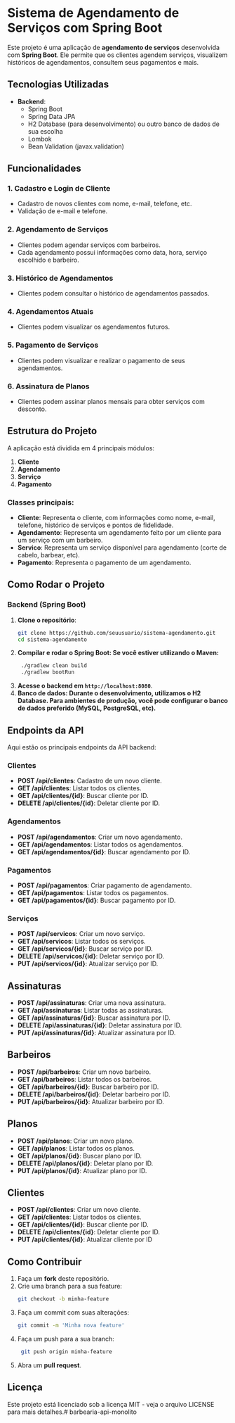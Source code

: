# Sistema de Agendamento de Serviços com Spring Boot

Este projeto é uma aplicação de **agendamento de serviços** desenvolvida com **Spring Boot**. Ele permite que os clientes agendem serviços, visualizem históricos de agendamentos, consultem seus pagamentos e mais.

## Tecnologias Utilizadas

- **Backend**:
    - Spring Boot
    - Spring Data JPA
    - H2 Database (para desenvolvimento) ou outro banco de dados de sua escolha
    - Lombok
    - Bean Validation (javax.validation)


## Funcionalidades

### 1. **Cadastro e Login de Cliente**
- Cadastro de novos clientes com nome, e-mail, telefone, etc.
- Validação de e-mail e telefone.

### 2. **Agendamento de Serviços**
- Clientes podem agendar serviços com barbeiros.
- Cada agendamento possui informações como data, hora, serviço escolhido e barbeiro.

### 3. **Histórico de Agendamentos**
- Clientes podem consultar o histórico de agendamentos passados.

### 4. **Agendamentos Atuais**
- Clientes podem visualizar os agendamentos futuros.

### 5. **Pagamento de Serviços**
- Clientes podem visualizar e realizar o pagamento de seus agendamentos.

### 6. **Assinatura de Planos**
- Clientes podem assinar planos mensais para obter serviços com desconto.

## Estrutura do Projeto

A aplicação está dividida em 4 principais módulos:

1. **Cliente**
2. **Agendamento**
3. **Serviço**
4. **Pagamento**

### Classes principais:

- **Cliente**: Representa o cliente, com informações como nome, e-mail, telefone, histórico de serviços e pontos de fidelidade.
- **Agendamento**: Representa um agendamento feito por um cliente para um serviço com um barbeiro.
- **Servico**: Representa um serviço disponível para agendamento (corte de cabelo, barbear, etc).
- **Pagamento**: Representa o pagamento de um agendamento.

## Como Rodar o Projeto

### Backend (Spring Boot)

1. **Clone o repositório**:
   ```bash
   git clone https://github.com/seuusuario/sistema-agendamento.git
   cd sistema-agendamento
   
2. **Compilar e rodar o Spring Boot: Se você estiver utilizando o Maven:**
   ```bash
    ./gradlew clean build
    ./gradlew bootRun
   ```
3. **Acesse o backend em `http://localhost:8080`**.
4. **Banco de dados: Durante o desenvolvimento, utilizamos o H2 Database. Para ambientes de produção, você pode configurar o banco de dados preferido (MySQL, PostgreSQL, etc).**

## Endpoints da API

Aqui estão os principais endpoints da API backend:

### Clientes

- **POST /api/clientes**: Cadastro de um novo cliente.
- **GET /api/clientes**: Listar todos os clientes.
- **GET /api/clientes/{id}**: Buscar cliente por ID.
- **DELETE /api/clientes/{id}**: Deletar cliente por ID.

### Agendamentos

- **POST /api/agendamentos**: Criar um novo agendamento.
- **GET /api/agendamentos**: Listar todos os agendamentos.
- **GET /api/agendamentos/{id}**: Buscar agendamento por ID.

### Pagamentos

- **POST /api/pagamentos**: Criar pagamento de agendamento.
- **GET /api/pagamentos**: Listar todos os pagamentos.
- **GET /api/pagamentos/{id}**: Buscar pagamento por ID.

### Serviços
- **POST /api/servicos**: Criar um novo serviço.
- **GET /api/servicos**: Listar todos os serviços.
- **GET /api/servicos/{id}**: Buscar serviço por ID.
- **DELETE /api/servicos/{id}**: Deletar serviço por ID.
- **PUT /api/servicos/{id}**: Atualizar serviço por ID.

## Assinaturas
- **POST /api/assinaturas**: Criar uma nova assinatura.
- **GET /api/assinaturas**: Listar todas as assinaturas.
- **GET /api/assinaturas/{id}**: Buscar assinatura por ID.
- **DELETE /api/assinaturas/{id}**: Deletar assinatura por ID.
- **PUT /api/assinaturas/{id}**: Atualizar assinatura por ID.

## Barbeiros
- **POST /api/barbeiros**: Criar um novo barbeiro.
- **GET /api/barbeiros**: Listar todos os barbeiros.
- **GET /api/barbeiros/{id}**: Buscar barbeiro por ID.
- **DELETE /api/barbeiros/{id}**: Deletar barbeiro por ID.
- **PUT /api/barbeiros/{id}**: Atualizar barbeiro por ID.

## Planos
- **POST /api/planos**: Criar um novo plano.
- **GET /api/planos**: Listar todos os planos.
- **GET /api/planos/{id}**: Buscar plano por ID.
- **DELETE /api/planos/{id}**: Deletar plano por ID.
- **PUT /api/planos/{id}**: Atualizar plano por ID.

## Clientes
- **POST /api/clientes**: Criar um novo cliente.
- **GET /api/clientes**: Listar todos os clientes.
- **GET /api/clientes/{id}**: Buscar cliente por ID.
- **DELETE /api/clientes/{id}**: Deletar cliente por ID.
- **PUT /api/clientes/{id}**: Atualizar cliente por ID

## Como Contribuir

1. Faça um **fork** deste repositório.
2. Crie uma branch para a sua feature:
   ```bash
   git checkout -b minha-feature
3. Faça um commit com suas alterações:
   ```bash
   git commit -m 'Minha nova feature'
4. Faça um push para a sua branch:
   ```bash
    git push origin minha-feature
5. Abra um **pull request**.

## Licença
Este projeto está licenciado sob a licença MIT - veja o arquivo LICENSE para mais detalhes.# barbearia-api-monolito
